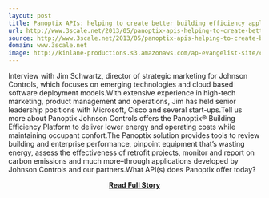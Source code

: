 ```yaml
---
layout: post
title: Panoptix APIs: helping to create better building efficiency applications
url: http://www.3scale.net/2013/05/panoptix-apis-helping-to-create-better-building-efficiency-applications/
source: http://www.3scale.net/2013/05/panoptix-apis-helping-to-create-better-building-efficiency-applications/
domain: www.3scale.net
image: http://kinlane-productions.s3.amazonaws.com/ap-evangelist-site/curated/screenshots/8943_www_3scale_net.png
---
```


<p>Interview with Jim Schwartz, director of strategic marketing for Johnson Controls, which focuses on emerging technologies and cloud based software deployment models.With extensive experience in high-tech marketing, product management and operations, Jim has held senior leadership positions with Microsoft, Cisco and several start-ups.Tell us more about Panoptix Johnson Controls offers the Panoptix® Building Efficiency Platform to deliver lower energy and operating costs while maintaining occupant confort.The Panoptix solution provides tools to review building and enterprise performance, pinpoint equipment that’s wasting energy, assess the effectiveness of retrofit projects, monitor and report on carbon emissions and much more–through applications developed by Johnson Controls and our partners.What API(s) does Panoptix offer today?</p>
<center><p><a href="http://www.3scale.net/2013/05/panoptix-apis-helping-to-create-better-building-efficiency-applications/" style='padding:25px; font-sze:18px; font-weight: bold;'>Read Full Story</a></p></center>
